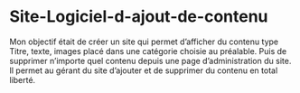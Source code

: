 # Site-Logiciel-d-ajout-de-contenu
Mon objectif était de créer un site qui permet d’afficher du contenu type Titre, texte, images placé dans une catégorie choisie au préalable. Puis de supprimer n’importe quel contenu depuis une page d’administration du site. Il permet au gérant du site d’ajouter et de supprimer du contenu en total liberté.
